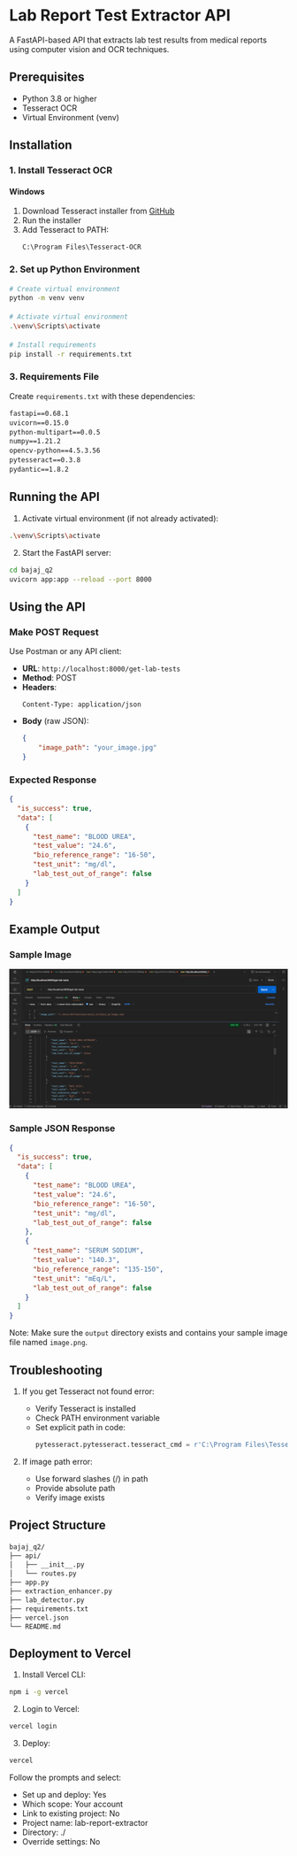 # Lab Report Test Extractor API

A FastAPI-based API that extracts lab test results from medical reports using computer vision and OCR techniques.

## Prerequisites

- Python 3.8 or higher
- Tesseract OCR
- Virtual Environment (venv)

## Installation

### 1. Install Tesseract OCR

#### Windows
1. Download Tesseract installer from [GitHub](https://github.com/UB-Mannheim/tesseract/wiki)
2. Run the installer
3. Add Tesseract to PATH:
   ```
   C:\Program Files\Tesseract-OCR
   ```

### 2. Set up Python Environment

```bash
# Create virtual environment
python -m venv venv

# Activate virtual environment
.\venv\Scripts\activate

# Install requirements
pip install -r requirements.txt
```

### 3. Requirements File
Create `requirements.txt` with these dependencies:

```txt
fastapi==0.68.1
uvicorn==0.15.0
python-multipart==0.0.5
numpy==1.21.2
opencv-python==4.5.3.56
pytesseract==0.3.8
pydantic==1.8.2
```

## Running the API

1. Activate virtual environment (if not already activated):
```bash
.\venv\Scripts\activate
```

2. Start the FastAPI server:
```bash
cd bajaj_q2
uvicorn app:app --reload --port 8000
```

## Using the API

### Make POST Request

Use Postman or any API client:

- **URL**: `http://localhost:8000/get-lab-tests`
- **Method**: POST
- **Headers**: 
  ```
  Content-Type: application/json
  ```
- **Body** (raw JSON):
  ```json
  {
      "image_path": "your_image.jpg"
  }
  ```

### Expected Response

```json
{
  "is_success": true,
  "data": [
    {
      "test_name": "BLOOD UREA",
      "test_value": "24.6",
      "bio_reference_range": "16-50",
      "test_unit": "mg/dl",
      "lab_test_out_of_range": false
    }
  ]
}
```

## Example Output

### Sample Image
![Sample Lab Report Output](./output/image.png)

### Sample JSON Response
```json
{
  "is_success": true,
  "data": [
    {
      "test_name": "BLOOD UREA",
      "test_value": "24.6",
      "bio_reference_range": "16-50",
      "test_unit": "mg/dl",
      "lab_test_out_of_range": false
    },
    {
      "test_name": "SERUM SODIUM",
      "test_value": "140.3",
      "bio_reference_range": "135-150",
      "test_unit": "mEq/L",
      "lab_test_out_of_range": false
    }
  ]
}
```

Note: Make sure the `output` directory exists and contains your sample image file named `image.png`.

## Troubleshooting

1. If you get Tesseract not found error:
   - Verify Tesseract is installed
   - Check PATH environment variable
   - Set explicit path in code:
     ```python
     pytesseract.pytesseract.tesseract_cmd = r'C:\Program Files\Tesseract-OCR\tesseract.exe'
     ```

2. If image path error:
   - Use forward slashes (/) in path
   - Provide absolute path
   - Verify image exists

## Project Structure

```
bajaj_q2/
├── api/
│   ├── __init__.py
│   └── routes.py
├── app.py
├── extraction_enhancer.py
├── lab_detector.py
├── requirements.txt
├── vercel.json
└── README.md               
```

## Deployment to Vercel

1. Install Vercel CLI:
```bash
npm i -g vercel
```

2. Login to Vercel:
```bash
vercel login
```

3. Deploy:
```bash
vercel
```

Follow the prompts and select:
- Set up and deploy: Yes
- Which scope: Your account
- Link to existing project: No
- Project name: lab-report-extractor
- Directory: ./
- Override settings: No